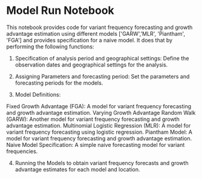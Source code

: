 


# Model Run Notebook

This notebook provides code for variant frequency forecasting and growth advantage estimation using different models ['GARW','MLR', 'Piantham', 'FGA'] and provides specification
for a naive model. It does that by performing the following functions:

1. Specification of analysis period and geographical settings: Define the observation dates and geographical settings for the analysis.

2. Assigning Parameters and forecasting period: Set the parameters and forecasting periods for the models.

3. Model Definitions:

Fixed Growth Advantage (FGA): A model for variant frequency forecasting and growth advantage estimation.
Varying Growth Advantage Random Walk (GARW): Another model for variant frequency forecasting and growth advantage estimation.
Multinomial Logistic Regression (MLR): A model for variant frequency forecasting using logistic regression.
Piantham Model: A model for variant frequency forecasting and growth advantage estimation.
Naive Model Specification: A simple naive forecasting model for variant frequencies.

4. Running the Models to obtain variant frequency forecasts and growth advantage estimates for each model and location.
